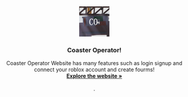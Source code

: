 <a id="readme-top"></a>

<!-- PROJECT LOGO -->
<br />
<div align="center">
  <a href="https://github.com/CoasterOperator/CoasterOperator">
    <img src="/Images/ProfileIcon.png" alt="Logo" width="80" height="80">
  </a>

  <h3 align="center">Coaster Operator!</h3>

  <p align="center">
    Coaster Operator Website has many features such as login signup and connect your roblox account and create fourms!
    <br />
    <a href="https://coasteroperator.com"><strong>Explore the website »</strong></a>
    <br />
    <br />
    .
  </p>
</div>
